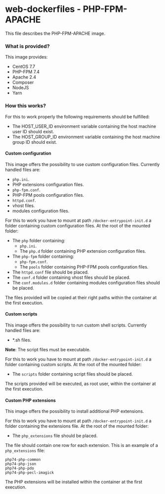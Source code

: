 # web-dockerfiles - PHP-FPM-APACHE
This file describes the PHP-FPM-APACHE image.

### What is provided?
This image provides:

* CentOS 7.7
* PHP-FPM 7.4
* Apache 2.4
* Composer
* NodeJS
* Yarn

### How this works?
For this to work properly the following requirements should be fulfilled:

* The HOST_USER_ID environment variable containing the host machine user ID should exist.
* The HOST_GROUP_ID environment variable containing the host machine group ID should exist.

#### Custom configuration 
This image offers the possibility to use custom configuration files.
Currently handled files are:

* `php.ini`.
* PHP extensions configuration files.
* `php-fpm.conf`.
* PHP-FPM pools configuration files.
* `httpd.conf`.
* vhost files.
* modules configuration files.

For this to work you have to mount at path `/docker-entrypoint-init.d` a folder 
containing custom configuration files. At the root of the mounted folder:

* The `php` folder containing:
    * `php.ini`.
    * The `php.d` folder containing PHP extension configuration files.
* The `php-fpm` folder containing:
    * `php-fpm.conf`.
    * The `pools` folder containing PHP-FPM pools configuration files.
* The `httpd.conf` file should be placed.
* The `conf.d` folder containing vhost files should be placed.
* The `conf.modules.d` folder containing modules configuration files should be placed.

The files provided will be copied at their right paths within the container 
at the first execution.

#### Custom scripts 
This image offers the possibility to run custom shell scripts.
Currently handled files are:

* *.sh files.

**Note**: The script files must be executable.

For this to work you have to mount at path `/docker-entrypoint-init.d` a folder 
containing custom scripts. At the root of the mounted folder:

* The `scripts` folder containing script files should be placed.

The scripts provided will be executed, as root user, within the container at the first execution.

#### Custom PHP extensions
This image offers the possibility to install additional PHP extensions.
 
For this to work you have to mount at path `/docker-entrypoint-init.d` a folder 
containing the extensions file. At the root of the mounted folder:
 
* The `php_extensions` file should be placed.
 
The file should contain one row for each extension. This is an example of a `php_extensions` file:

```
php74-php-common
php74-php-json
php74-php-pdo
php74-php-pecl-imagick
```
 
The PHP extensions will be installed within the container at the first execution.
